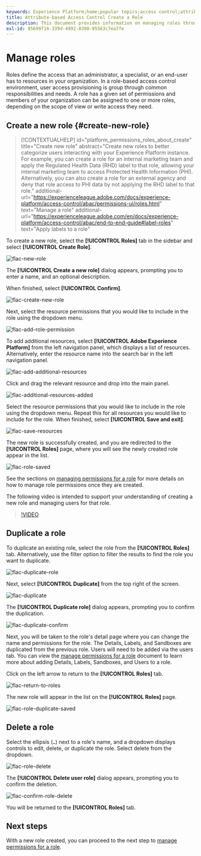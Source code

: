 ```yaml
---
keywords: Experience Platform;home;popular topics;access control;attribute-based access control;ABAC
title: Attribute-based Access Control Create a Role
description: This document provides information on managing roles through the Permissions interface in Adobe Experience Cloud
exl-id: 85699716-339d-4992-8390-95563c7ea7fe
---
```

# Manage roles

Roles define the access that an administrator, a specialist, or an end-user has to resources in your organization. In a role-based access control environment, user access provisioning is group through common responsibilities and needs. A role has a given set of permissions and members of your organization can be assigned to one or more roles, depending on the scope of view or write access they need.

## Create a new role {#create-new-role}

>[!CONTEXTUALHELP]
>id="platform_permissions_roles_about_create"
>title="Create new role"
>abstract="Create new roles to better categorize users interacting with your Experience Platform instance. For example, you can create a role for an internal marketing team and apply the Regulated Health Data (RHD) label to that role, allowing your internal marketing team to access Protected Health Information (PHI). Alternatively, you can also create a role for an external agency and deny that role access to PHI data by not applying the RHD label to that role."
>additional-url="https://experienceleague.adobe.com/docs/experience-platform/access-control/abac/permissions-ui/roles.html" text="Manage a role"
>additional-url="https://experienceleague.adobe.com/en/docs/experience-platform/access-control/abac/end-to-end-guide#label-roles" text="Apply labels to a role"

To create a new role, select the **[!UICONTROL Roles]** tab in the sidebar and select **[!UICONTROL Create Role]**.

![flac-new-role](../../images/flac-ui/flac-new-role.png)

The **[!UICONTROL Create a new role]** dialog appears, prompting you to enter a name, and an optional description. 

When finished, select **[!UICONTROL Confirm]**.

![flac-create-new-role](../../images/flac-ui/flac-create-new-role.png)

Next, select the resource permissions that you would like to include in the role using the dropdown menu. 

![flac-add-role-permission](../../images/flac-ui/flac-add-role-permission.png)

To add additional resources, select **[!UICONTROL Adobe Experience Platform]** from the left navigation panel, which displays a list of resources. Alternatively, enter the resource name into the search bar in the left navigation panel.

![flac-add-additional-resources](../../images/flac-ui/flac-add-additional-resources.png)

Click and drag the relevant resource and drop into the main panel. 

![flac-additional-resources-added](../../images/flac-ui/flac-additional-resources-added.png)

Select the resource permissions that you would like to include in the role using the dropdown menu. Repeat this for all resources you would like to include for the role. When finished, select **[!UICONTROL Save and exit]**.

![flac-save-resources](../../images/flac-ui/flac-save-resources.png)

The new role is successfully created, and you are redirected to the **[!UICONTROL Roles]** page, where you will see the newly created role appear in the list. 

![flac-role-saved](../../images/flac-ui/flac-role-saved.png)

See the sections on [managing permissions for a role](#manage-permissions-for-a-role) for more details on how to manage role permissions once they are created.

The following video is intended to support your understanding of creating a new role and managing users for that role.

>[!VIDEO](https://video.tv.adobe.com/v/336081/?learn=on)

## Duplicate a role

To duplicate an existing role, select the role from the **[!UICONTROL Roles]** tab. Alternatively, use the filter option to filter the results to find the role you want to duplicate.

![flac-duplicate-role](../../images/flac-ui/flac-duplicate-role.png)

Next, select **[!UICONTROL Duplicate]** from the top right of the screen. 

![flac-duplicate](../../images/flac-ui/flac-duplicate.png)

The **[!UICONTROL Duplicate role]** dialog appears, prompting you to confirm the duplication. 

![flac-duplicate-confirm](../../images/flac-ui/flac-duplicate-confirm.png)

Next, you will be taken to the role's detail page where you can change the name and permissions for the role. The Details, Labels, and Sandboxes are duplicated from the previous role. Users will need to be added via the users tab. You can view the [manage permissions for a role](permissions.md) document to learn more about adding Details, Labels, Sandboxes, and Users to a role.

Click on the left arrow to return to the **[!UICONTROL Roles]** tab.

![flac-return-to-roles](../../images/flac-ui/flac-return-to-roles.png)

The new role will appear in the list on the **[!UICONTROL Roles]** page.

![flac-role-duplicate-saved](../../images/flac-ui/flac-role-duplicate-saved.png)

## Delete a role

Select the ellipsis (`…`) next to a role's name, and a dropdown displays controls to edit, delete, or duplicate the role. Select delete from the dropdown.

![flac-role-delete](../../images/flac-ui/flac-role-delete.png)

The **[!UICONTROL Delete user role]** dialog appears, prompting you to confirm the deletion. 

![flac-confirm-role-delete](../../images/flac-ui/flac-confirm-role-delete.png)

You will be returned to the **[!UICONTROL Roles]** tab.

## Next steps

With a new role created, you can proceed to the next step to [manage permissions for a role](permissions.md).
